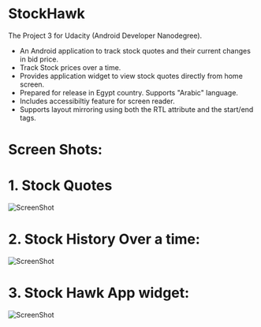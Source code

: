 
# StockHawk 
The Project 3 for Udacity (Android Developer Nanodegree).

- An Android application to track stock quotes and their current changes in bid price.
- Track Stock prices over a time.
- Provides application widget to view stock quotes directly from home screen.
- Prepared for release in Egypt country. Supports "Arabic" language.
- Includes accessibiltiy feature for screen reader.
- Supports layout mirroring using both the RTL attribute and the start/end tags.

# Screen Shots:

# 1. Stock Quotes
![ScreenShot](https://cloud.githubusercontent.com/assets/11703835/17672543/7d31880c-633a-11e6-8a80-6c333394a834.png)

# 2. Stock History Over a time:
![ScreenShot](https://cloud.githubusercontent.com/assets/11703835/17672541/7d18565c-633a-11e6-98ae-49fde6bd698e.png)

# 3. Stock Hawk App widget:
![ScreenShot](https://cloud.githubusercontent.com/assets/11703835/17672542/7d202594-633a-11e6-84b2-d0faf520e71a.png)
